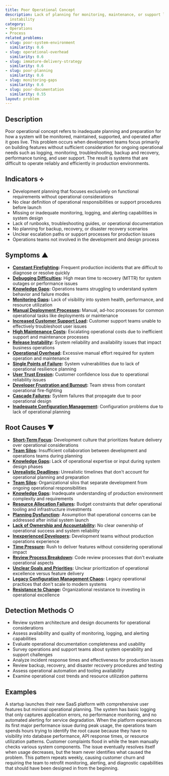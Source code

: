 ```yaml
---
title: Poor Operational Concept
description: Lack of planning for monitoring, maintenance, or support leads to post-launch
  instability
category:
- Operations
- Process
related_problems:
- slug: poor-system-environment
  similarity: 0.6
- slug: operational-overhead
  similarity: 0.6
- slug: immature-delivery-strategy
  similarity: 0.6
- slug: poor-planning
  similarity: 0.6
- slug: monitoring-gaps
  similarity: 0.6
- slug: poor-documentation
  similarity: 0.55
layout: problem
---
```


## Description

Poor operational concept refers to inadequate planning and preparation for how a system will be monitored, maintained, supported, and operated after it goes live. This problem occurs when development teams focus primarily on building features without sufficient consideration for ongoing operational needs such as logging, monitoring, troubleshooting, backup and recovery, performance tuning, and user support. The result is systems that are difficult to operate reliably and efficiently in production environments.

## Indicators ⟡

- Development planning that focuses exclusively on functional requirements without operational considerations
- No clear definition of operational responsibilities or support procedures before launch
- Missing or inadequate monitoring, logging, and alerting capabilities in system design
- Lack of runbooks, troubleshooting guides, or operational documentation
- No planning for backup, recovery, or disaster recovery scenarios
- Unclear escalation paths or support processes for production issues
- Operations teams not involved in the development and design process

## Symptoms ▲

- **[Constant Firefighting](constant-firefighting.md):** Frequent production incidents that are difficult to diagnose or resolve quickly
- **[Debugging Difficulties](debugging-difficulties.md):** High mean time to recovery (MTTR) for system outages or performance issues
- **[Knowledge Gaps](knowledge-gaps.md):** Operations teams struggling to understand system behavior and failure modes
- **[Monitoring Gaps](monitoring-gaps.md):** Lack of visibility into system health, performance, and resource utilization
- **[Manual Deployment Processes](manual-deployment-processes.md):** Manual, ad-hoc processes for common operational tasks like deployments or maintenance
- **[Increased Customer Support Load](increased-customer-support-load.md):** Customer support teams unable to effectively troubleshoot user issues
- **[High Maintenance Costs](high-maintenance-costs.md):** Escalating operational costs due to inefficient support and maintenance processes
- **[Release Instability](release-instability.md):** System reliability and availability issues that impact business operations
- **[Operational Overhead](operational-overhead.md):** Excessive manual effort required for system operation and maintenance
- **[Single Points of Failure](single-points-of-failure.md):** System vulnerabilities due to lack of operational resilience planning
- **[User Trust Erosion](user-trust-erosion.md):** Customer confidence loss due to operational reliability issues
- **[Developer Frustration and Burnout](developer-frustration-and-burnout.md):** Team stress from constant operational fire-fighting
- **[Cascade Failures](cascade-failures.md):** System failures that propagate due to poor operational design
- **[Inadequate Configuration Management](inadequate-configuration-management.md):** Configuration problems due to lack of operational planning

## Root Causes ▼

- **[Short-Term Focus](short-term-focus.md):** Development culture that prioritizes feature delivery over operational considerations
- **[Team Silos](team-silos.md):** Insufficient collaboration between development and operations teams during planning
- **[Knowledge Gaps](knowledge-gaps.md):** Lack of operational expertise or input during system design phases
- **[Unrealistic Deadlines](unrealistic-deadlines.md):** Unrealistic timelines that don't account for operational planning and preparation
- **[Team Silos](team-silos.md):** Organizational silos that separate development from ongoing operational responsibilities
- **[Knowledge Gaps](knowledge-gaps.md):** Inadequate understanding of production environment complexity and requirements
- **[Resource Allocation Failures](resource-allocation-failures.md):** Budget constraints that defer operational tooling and infrastructure investments
- **[Planning Dysfunction](planning-dysfunction.md):** Assumption that operational concerns can be addressed after initial system launch
- **[Lack of Ownership and Accountability](lack-of-ownership-and-accountability.md):** No clear ownership of operational success and system reliability
- **[Inexperienced Developers](inexperienced-developers.md):** Development teams without production operations experience
- **[Time Pressure](time-pressure.md):** Rush to deliver features without considering operational impact
- **[Review Process Breakdown](review-process-breakdown.md):** Code review processes that don't evaluate operational aspects
- **[Unclear Goals and Priorities](unclear-goals-and-priorities.md):** Unclear prioritization of operational excellence versus feature delivery
- **[Legacy Configuration Management Chaos](legacy-configuration-management-chaos.md):** Legacy operational practices that don't scale to modern systems
- **[Resistance to Change](resistance-to-change.md):** Organizational resistance to investing in operational excellence

## Detection Methods ○

- Review system architecture and design documents for operational considerations
- Assess availability and quality of monitoring, logging, and alerting capabilities
- Evaluate operational documentation completeness and usability
- Survey operations and support teams about system operability and support challenges
- Analyze incident response times and effectiveness for production issues
- Review backup, recovery, and disaster recovery procedures and testing
- Assess operational automation and tooling availability
- Examine operational cost trends and resource utilization patterns

## Examples

A startup launches their new SaaS platform with comprehensive user features but minimal operational planning. The system has basic logging that only captures application errors, no performance monitoring, and no automated alerting for service degradation. When the platform experiences its first major performance issue during peak usage, the operations team spends hours trying to identify the root cause because they have no visibility into database performance, API response times, or resource utilization patterns. Customer complaints flood in while the team manually checks various system components. The issue eventually resolves itself when usage decreases, but the team never identifies what caused the problem. This pattern repeats weekly, causing customer churn and requiring the team to retrofit monitoring, alerting, and diagnostic capabilities that should have been designed in from the beginning.